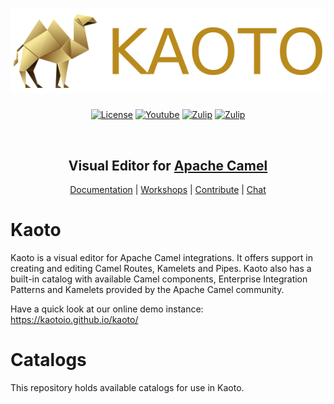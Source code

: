 <h1 align="center">
  <img src="https://github.com/KaotoIO/kaoto.io/blob/main/assets/media/logo-kaoto.png" alt="Kaoto">
</h1>

<p align=center>
  <a href="https://github.com/KaotoIO/catalogs/blob/main/LICENSE"><img src="https://img.shields.io/github/license/KaotoIO/catalogs?color=blue&style=for-the-badge" alt="License"/></a>
  <a href="https://www.youtube.com/@KaotoIO"><img src="https://img.shields.io/badge/Youtube-Follow-brightgreen?color=red&style=for-the-badge" alt="Youtube"" alt="Follow on Youtube"></a>
  <a href="https://camel.zulipchat.com/#narrow/stream/441302-kaoto"><img src="https://img.shields.io/badge/zulip-join_chat-brightgreen?color=yellow&style=for-the-badge" alt="Zulip"/></a>
  <a href="https://kaoto.io"><img src="https://img.shields.io/badge/Kaoto.io-Visit-white?color=indigo&style=for-the-badge" alt="Zulip"/></a>
</p><br/>

<h2 align="center">Visual Editor for <a href="https://camel.apache.org">Apache Camel</a></h2>

<p align="center">
  <a href="https://kaoto.io/docs/installation">Documentation</a> | 
  <a href="https://kaoto.io/workshop/">Workshops</a> | 
  <a href="https://kaoto.io/contribute/">Contribute</a> | 
  <a href="https://camel.zulipchat.com/#narrow/stream/441302-kaoto">Chat</a>
</p>

# Kaoto
Kaoto is a visual editor for Apache Camel integrations. It offers support in creating and editing Camel Routes, Kamelets and Pipes. Kaoto also has a built-in catalog with available Camel components, Enterprise Integration Patterns and Kamelets provided by the Apache Camel community.

Have a quick look at our online demo instance:
https://kaotoio.github.io/kaoto/

# Catalogs
This repository holds available catalogs for use in Kaoto.
